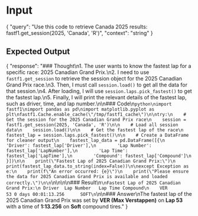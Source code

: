 # Input
{
  "query": "Use this code to retrieve Canada 2025 results: fastf1.get_session(2025, 'Canada', 'R')",
  "context": "string"
}

## Expected Output
{
  "response": "### Thought\n1. The user wants to know the fastest lap for a specific race: 2025 Canadian Grand Prix.\n2. I need to use `fastf1.get_session` to retrieve the session object for the 2025 Canadian Grand Prix race.\n3. Then, I must call `session.load()` to get all the data for that session.\n4. After loading, I will use `session.laps.pick_fastest()` to get the fastest lap.\n5. Finally, I will print the relevant details of the fastest lap, such as driver, time, and lap number.\n\n### Code\n```python\nimport fastf1\nimport pandas as pd\nimport matplotlib.pyplot as plt\nfastf1.Cache.enable_cache(\"/tmp/fastf1_cache\")\n\ntry:\n    # Get the session for the 2025 Canadian Grand Prix race\n    session = fastf1.get_session(2025, 'Canada', 'R')\n\n    # Load all session data\n    session.load()\n\n    # Get the fastest lap of the race\n    fastest_lap = session.laps.pick_fastest()\n\n    # Create a DataFrame for cleaner output\n    fastest_lap_data = pd.DataFrame([{\n        'Driver': fastest_lap['Driver'],\n        'Lap Number': fastest_lap['LapNumber'],\n        'Lap Time': fastest_lap['LapTime'],\n        'Compound': fastest_lap['Compound']\n    }])\n\n    print(\"Fastest Lap of 2025 Canadian Grand Prix:\")\n    print(fastest_lap_data.to_string(index=False))\n\nexcept Exception as e:\n    print(f\"An error occurred: {e}\")\n    print(\"Please ensure the data for 2025 Canadian Grand Prix is available and loaded correctly.\")\n\n```\n\n<EXECUTE>\n\n### Result\n```\nFastest Lap of 2025 Canadian Grand Prix:\n Driver  Lap Number   Lap Time Compound\n    VER          53 0 days 00:01:13.256      SOFT\n```\n\n### Answer\nThe fastest lap of the 2025 Canadian Grand Prix was set by **VER (Max Verstappen)** on **Lap 53** with a time of **1:13.256** on **Soft** compound tires."
}
